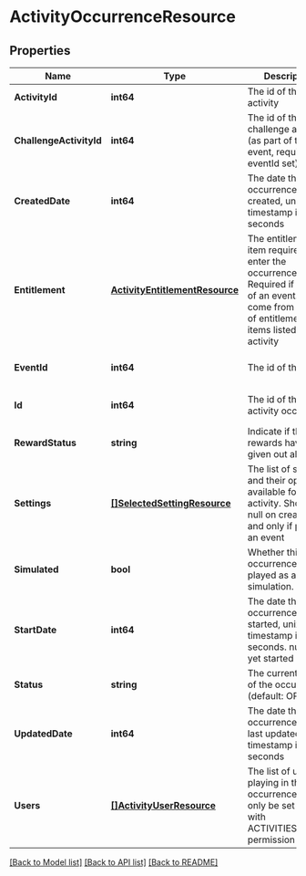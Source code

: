 # ActivityOccurrenceResource

## Properties
Name | Type | Description | Notes
------------ | ------------- | ------------- | -------------
**ActivityId** | **int64** | The id of the activity | [default to null]
**ChallengeActivityId** | **int64** | The id of the challenge activity (as part of the event, required if eventId set) | [optional] [default to null]
**CreatedDate** | **int64** | The date this occurrence was created, unix timestamp in seconds | [optional] [default to null]
**Entitlement** | [**ActivityEntitlementResource**](ActivityEntitlementResource.md) | The entitlement item required to enter the occurrence. Required if not part of an event. Must come from the set of entitlement items listed in the activity | [optional] [default to null]
**EventId** | **int64** | The id of the event | [optional] [default to null]
**Id** | **int64** | The id of the activity occurrence | [optional] [default to null]
**RewardStatus** | **string** | Indicate if the rewards have been given out already | [optional] [default to null]
**Settings** | [**[]SelectedSettingResource**](SelectedSettingResource.md) | The list of settings and their options available for this activity. Should be null on create if and only if part of an event | [optional] [default to null]
**Simulated** | **bool** | Whether this occurrence will be played as a simulation. | [optional] [default to null]
**StartDate** | **int64** | The date this occurrence was started, unix timestamp in seconds. null if not yet started | [optional] [default to null]
**Status** | **string** | The current status of the occurrence (default: OPEN) | [optional] [default to null]
**UpdatedDate** | **int64** | The date this occurrence was last updated, unix timestamp in seconds | [optional] [default to null]
**Users** | [**[]ActivityUserResource**](ActivityUserResource.md) | The list of users playing in this occurrence. Can only be set directly with ACTIVITIES_ADMIN permission | [optional] [default to null]

[[Back to Model list]](../README.md#documentation-for-models) [[Back to API list]](../README.md#documentation-for-api-endpoints) [[Back to README]](../README.md)



